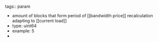 tags:: param

- amount of blocks that form period of [[bandwidth price]] recalculation adapting to [[current load]]
- type: uint64
- example: 5
-